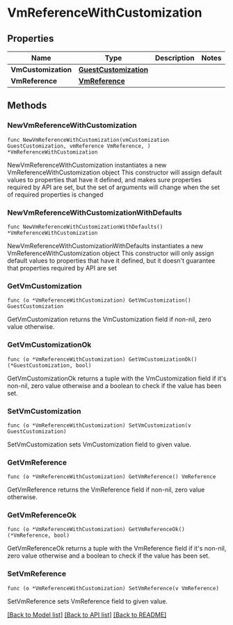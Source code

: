 # VmReferenceWithCustomization

## Properties

Name | Type | Description | Notes
------------ | ------------- | ------------- | -------------
**VmCustomization** | [**GuestCustomization**](GuestCustomization.md) |  | 
**VmReference** | [**VmReference**](VmReference.md) |  | 

## Methods

### NewVmReferenceWithCustomization

`func NewVmReferenceWithCustomization(vmCustomization GuestCustomization, vmReference VmReference, ) *VmReferenceWithCustomization`

NewVmReferenceWithCustomization instantiates a new VmReferenceWithCustomization object
This constructor will assign default values to properties that have it defined,
and makes sure properties required by API are set, but the set of arguments
will change when the set of required properties is changed

### NewVmReferenceWithCustomizationWithDefaults

`func NewVmReferenceWithCustomizationWithDefaults() *VmReferenceWithCustomization`

NewVmReferenceWithCustomizationWithDefaults instantiates a new VmReferenceWithCustomization object
This constructor will only assign default values to properties that have it defined,
but it doesn't guarantee that properties required by API are set

### GetVmCustomization

`func (o *VmReferenceWithCustomization) GetVmCustomization() GuestCustomization`

GetVmCustomization returns the VmCustomization field if non-nil, zero value otherwise.

### GetVmCustomizationOk

`func (o *VmReferenceWithCustomization) GetVmCustomizationOk() (*GuestCustomization, bool)`

GetVmCustomizationOk returns a tuple with the VmCustomization field if it's non-nil, zero value otherwise
and a boolean to check if the value has been set.

### SetVmCustomization

`func (o *VmReferenceWithCustomization) SetVmCustomization(v GuestCustomization)`

SetVmCustomization sets VmCustomization field to given value.


### GetVmReference

`func (o *VmReferenceWithCustomization) GetVmReference() VmReference`

GetVmReference returns the VmReference field if non-nil, zero value otherwise.

### GetVmReferenceOk

`func (o *VmReferenceWithCustomization) GetVmReferenceOk() (*VmReference, bool)`

GetVmReferenceOk returns a tuple with the VmReference field if it's non-nil, zero value otherwise
and a boolean to check if the value has been set.

### SetVmReference

`func (o *VmReferenceWithCustomization) SetVmReference(v VmReference)`

SetVmReference sets VmReference field to given value.



[[Back to Model list]](../README.md#documentation-for-models) [[Back to API list]](../README.md#documentation-for-api-endpoints) [[Back to README]](../README.md)


